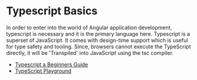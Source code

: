 # Typescript Basics

In order to enter into the world of Angular application development, typescript is necessary and it is the primary language here. Typescript is a superset of JavaScript. It comes with design-time support which is useful for type safety and tooling. Since, browsers cannot execute the TypeScript directly, it will be 'Transpiled' into JavaScript using the tsc compiler.

- [Typescript a Beginners Guide](https://medium.com/jspoint/typescript-a-beginners-guide-6956fe8bcf9e)
- [TypeScript Playground](https://www.typescriptlang.org/play)
